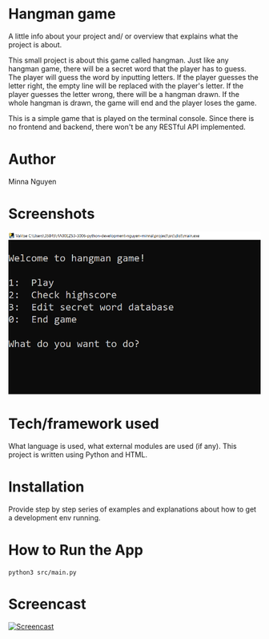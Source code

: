 # Hangman game

A little info about your project and/ or overview that explains what the project is about.


This small project is about this game called hangman. Just like any hangman game, there will be a secret word that the player has to guess. The player will guess the word by inputting letters. If the player guesses the letter right, the empty line will be replaced with the player's letter. If the player guesses the letter wrong, there will be a hangman drawn. If the whole hangman is drawn, the game will end and the player loses the game. 

This is a simple game that is played on the terminal console. Since there is no frontend and backend, there won't be any RESTful API implemented. 
# Author

Minna Nguyen

# Screenshots

![Alt text](starting_screen.png "Application startup screen.")

# Tech/framework used

What language is used, what external modules are used (if any).
This project is written using Python and HTML. 

# Installation

Provide step by step series of examples and explanations about how to get a development env running.

# How to Run the App

```
python3 src/main.py
```

# Screencast

[![Screencast](https://img.youtube.com/vi/2CTqg_e51BU/0.jpg)](https://www.youtube.com/watch?v=2CTqg_e51BU)
